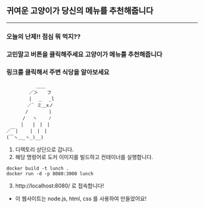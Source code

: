 
## 귀여운 고양이가 당신의 메뉴를 추천해줍니다

-------------------------------

### 오늘의 난제!! 점심 뭐 먹지??
### 고민말고 버튼을 클릭해주세요 고양이가 메뉴를 추천해줍니다
### 링크를 클릭해서 주변 식당을 알아보세요

```
　　　　　　 ＿＿
　　　　　／＞　　フ
　　　　　| 　_　 _l
　 　　　／` ミ＿xノ
　　 　 /　　　　 |
　　　 /　 ヽ　　 ﾉ
　 　 │　　|　|　|
／￣|　　 |　|　|
(￣ヽ＿_ヽ_)__)

```
1.  디렉토리 상단으로 갑니다.
2. 해당 명령어로 도커 이미지를 빌드하고 컨테이너를 실행합니다.
```
docker build -t lunch .
docker run -d -p 8080:3000 lunch
```
3. http://localhost:8080/ 로 접속합니다!

* 이 웹사이트는 node.js, html, css 를 사용하여 만들었어요!